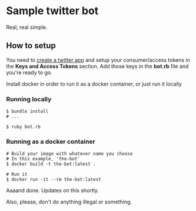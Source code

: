 # Sample twitter bot

Real, real simple.

## How to setup

You need to [create a twitter app](https://apps.twitter.com/) and setup your consumer/access tokens in the **Keys and Access Tokens** section. Add those keys in the **bot.rb** file and you're ready to go.

Install docker in order to run it as a docker container, or just run it locally

### Running locally

```shell
$ bundle install
# ...

$ ruby bot.rb
```

### Running as a docker container

```shell
# Build your image with whatever name you choose
# In this example, 'the-bot'
$ docker build -t the-bot:latest .

# Run it
$ docker run -it --rm the-bot:latest
```

Aaaand done. Updates on this shortly.

Also, please, don't do anything illegal or something.


